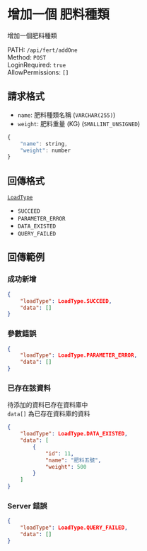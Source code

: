 # 增加一個 肥料種類

增加一個肥料種類

PATH: `/api/fert/addOne`  
Method: `POST`  
LoginRequired: `true`  
AllowPermissions: `[]`  


## 請求格式
* `name`: 肥料種類名稱 (`VARCHAR(255)`)
* `weight`: 肥料重量 (KG) (`SMALLINT_UNSIGNED`)

```js
{
    "name": string,
    "weight": number
}
```


## 回傳格式
[`LoadType`](../../types.md#loadtype)  
* `SUCCEED`
* `PARAMETER_ERROR`
* `DATA_EXISTED`
* `QUERY_FAILED`


## 回傳範例
### 成功新增
```json
{
    "loadType": LoadType.SUCCEED,
    "data": []
}
```

### 參數錯誤
```json
{
    "loadType": LoadType.PARAMETER_ERROR,
    "data": []
}
```

### 已存在該資料  
待添加的資料已存在資料庫中  
`data[]` 為已存在資料庫的資料
```json
{
    "loadType": LoadType.DATA_EXISTED,
    "data": [
        {
            "id": 11,
            "name": "肥料五號",
            "weight": 500
        }
    ]
}
```

### Server 錯誤  
```json
{
    "loadType": LoadType.QUERY_FAILED,
    "data": []
}
```
